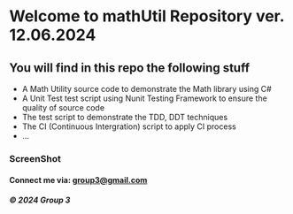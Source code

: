 # Welcome to  mathUtil Repository ver. 12.06.2024

## You will find in this repo the following stuff

* A Math Utility source code to demonstrate the Math library using C# 
* A Unit Test test script using Nunit Testing Framework to ensure the quality of source code
* The test script to demonstrate the TDD, DDT techniques
* The CI (Continuous Intergration) script to apply CI process
* ...

### ScreenShot


#### Connect me via: group3@gmail.com

##### &#169; 2024 Group 3
